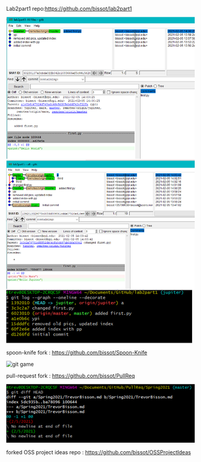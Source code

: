 Lab2part1 repo:https://github.com/bissot/lab2part1

![gitk](/imgs/gitk.png)
![gitk --all](/imgs/gitkall.png)
![git log --graph --oneline --decorate](/imgs/gitlog.png)

spoon-knife fork : https://github.com/bissot/Spoon-Knife

![git game](/imgs/gitgame.png)

pull-request fork : https://github.com/bissot/PullReq

![git diff screen shot](/imgs/gitdiff.png)

forked OSS project ideas repo : https://github.com/bissot/OSSProjectIdeas 
